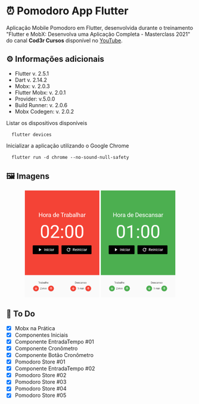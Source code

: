 # ⏰ Pomodoro App Flutter

Aplicação Mobile Pomodoro em Flutter, desenvolvida durante o treinamento "Flutter e MobX: Desenvolva uma Aplicação Completa - Masterclass 2021" do canal **Cod3r Cursos** disponível no [YouTube](https://www.youtube.com/watch?v=LeRjIY4n2Vk).

## ⚙️ Informações adicionais

- Flutter v. 2.5.1
- Dart v. 2.14.2
- Mobx: v. 2.0.3
- Flutter Mobx: v. 2.0.1
- Provider: v.5.0.0
- Build Runner: v. 2.0.6
- Mobx Codegen: v. 2.0.2

Listar os dispositivos disponíveis

```flutter
  flutter devices
```

Inicializar a aplicação utilizando o Google Chrome

```flutter
  flutter run -d chrome --no-sound-null-safety
```

## 🖼️ Imagens

<div align="center">
  <img width="200" alt="Imagem da aplicação durante o ciclo Work" src="./flutter_01.png">
  <img width="200" alt="Imagem da aplicação durante o ciclo Break" src="./flutter_02.png">
</div>

## 📝 To Do

- [x] Mobx na Prática
- [x] Componentes Iniciais
- [x] Componente EntradaTempo #01
- [x] Componente Cronômetro
- [x] Componente Botão Cronômetro
- [x] Pomodoro Store #01
- [x] Componente EntradaTempo #02
- [x] Pomodoro Store #02
- [x] Pomodoro Store #03
- [x] Pomodoro Store #04
- [x] Pomodoro Store #05
